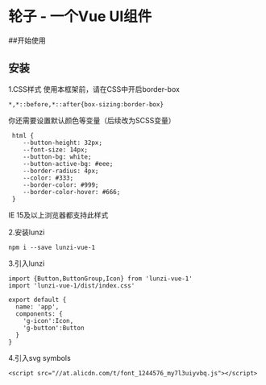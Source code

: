#  轮子 -  一个Vue UI组件

##开始使用

## 安装
1.CSS样式
    使用本框架前，请在CSS中开启border-box
```
*,*::before,*::after{box-sizing:border-box}
```
   你还需要设置默认颜色等变量（后续改为SCSS变量）
   
```
 html {
    --button-height: 32px;
    --font-size: 14px;
    --button-bg: white;
    --button-active-bg: #eee;
    --border-radius: 4px;
    --color: #333;
    --border-color: #999;
    --border-color-hover: #666;
 }
```

IE 15及以上浏览器都支持此样式

2.安装lunzi
```
npm i --save lunzi-vue-1
```
3.引入lunzi
```
import {Button,ButtonGroup,Icon} from 'lunzi-vue-1'
import 'lunzi-vue-1/dist/index.css'

export default {
  name: 'app',
  components: {
    'g-icon':Icon,
    'g-button':Button
  }
}
```
4.引入svg symbols
```
<script src="//at.alicdn.com/t/font_1244576_my7l3uiyvbq.js"></script>
```

